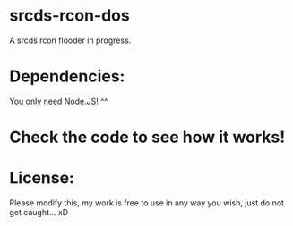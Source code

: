 # srcds-rcon-dos
A srcds rcon flooder in progress.


# Dependencies:
You only need Node.JS! ^^

# Check the code to see how it works!

# License:
Please modify this, my work is free to use in any way you wish, just do not get caught... xD
